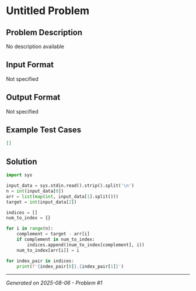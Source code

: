 # Untitled Problem

## Problem Description
No description available

## Input Format
Not specified

## Output Format
Not specified

## Example Test Cases
```json
[]
```

## Solution
```python
import sys

input_data = sys.stdin.read().strip().split('\n')
n = int(input_data[0])
arr = list(map(int, input_data[1].split()))
target = int(input_data[2])

indices = []
num_to_index = {}

for i in range(n):
    complement = target - arr[i]
    if complement in num_to_index:
        indices.append((num_to_index[complement], i))
    num_to_index[arr[i]] = i

for index_pair in indices:
    print(f'{index_pair[0]},{index_pair[1]}')
```

---
*Generated on 2025-08-06 - Problem #1*